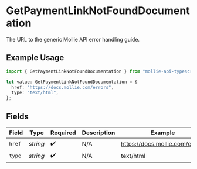 # GetPaymentLinkNotFoundDocumentation

The URL to the generic Mollie API error handling guide.

## Example Usage

```typescript
import { GetPaymentLinkNotFoundDocumentation } from "mollie-api-typescript/models/operations";

let value: GetPaymentLinkNotFoundDocumentation = {
  href: "https://docs.mollie.com/errors",
  type: "text/html",
};
```

## Fields

| Field                          | Type                           | Required                       | Description                    | Example                        |
| ------------------------------ | ------------------------------ | ------------------------------ | ------------------------------ | ------------------------------ |
| `href`                         | *string*                       | :heavy_check_mark:             | N/A                            | https://docs.mollie.com/errors |
| `type`                         | *string*                       | :heavy_check_mark:             | N/A                            | text/html                      |